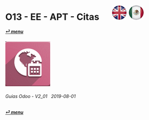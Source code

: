 # O13 - EE - APT - Citas &nbsp;&nbsp;&nbsp;&nbsp; [![en-uk](/doc/img/en-uk_flag_button_small.png)](/en-uk/o13/ee/apt/en-uk-o13-ee-apt-appointments-guides.md) [ ![es-mx](/doc/img/es-mx_flag_button_small.png)](/es-mx/o13/ee/apt/es-mx-o13-ee-apt-appointments-guides.md)
#### [_&#x23CE; menu_](/es-mx/o13/ee/es-mx-o13-ee-guides-menu.md "Regresar al menúu de EE")  
### ![apt](/doc/img/appointments.png)
	
###### Guías Odoo - V2_01 &nbsp; 2019-08-01  
**[_&#x23CE; menu_](/es-mx/o13/ee/es-mx-o13-ee-guides-menu.md)**  

